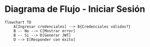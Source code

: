 # Diagrama de Flujo - Iniciar Sesión

```mermaid
flowchart TD
    A[Ingresar credenciales] --> B{Credenciales válidas?}
    B -- No --> C[Mostrar error]
    B -- Sí --> D[Generar JWT]
    D --> E[Responder con éxito]
```
